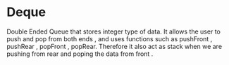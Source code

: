 # Deque
 Double Ended Queue that stores integer type of data. It allows the user to push and pop from both ends , and uses functions such as pushFront , pushRear , popFront , popRear. Therefore it also act as stack when we are pushing from rear and poping the data from front .
